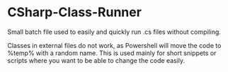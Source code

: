 # CSharp-Class-Runner
Small batch file used to easily and quickly run .cs files without compiling.

Classes in external files do not work, as Powershell will move the code to %temp% with a random name.
This is used mainly for short snippets or scripts where you want to be able to change the code easily.
